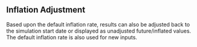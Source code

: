 ## Inflation Adjustment

Based upon the default inflation rate, results can also be 
adjusted back to the simulation start date or displayed as 
unadjusted future/inflated values. The default inflation rate 
is also used for new inputs.